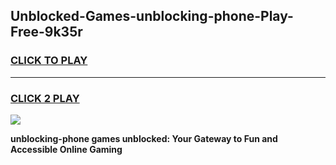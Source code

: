 
## Unblocked-Games-unblocking-phone-Play-Free-9k35r
<h3>
<a href="https://premium76.site?title=unblocking-phone&ref=18A1">CLICK TO PLAY</a></h3>
<hr>

<h3>
<a href="https://premium76.site?title=unblocking-phone&ref=18A1">CLICK 2 PLAY</a>
  
</h3>

<a href="https://premium76.site?title=unblocking-phone&ref=18A1"><img src="https://clearcache.store/games.png"></a>


**unblocking-phone games unblocked: Your Gateway to Fun and Accessible Online Gaming**
